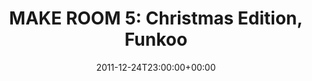 ---
templateKey: event
guid: 089692e6-6eab-11ea-99c5-002590d1d1b0
date: 2011-12-24T23:00:00+00:00
eventTime: '11pm'
title: 'MAKE ROOM 5: Christmas Edition, Funkoo'
artist: 'MAKE ROOM 5: Christmas Edition'
city: Tainan
venue: Funkoo
group: LEO37
url: https://www.facebook.com/events/259278184119502/
---
